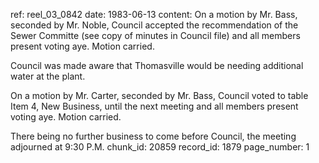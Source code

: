 ref: reel_03_0842
date: 1983-06-13
content: On a motion by Mr. Bass, seconded by Mr. Noble, Council accepted the recommendation of the Sewer Committe (see copy of minutes in Council file) and all members present voting aye. Motion carried.

Council was made aware that Thomasville would be needing additional water at the plant.

On a motion by Mr. Carter, seconded by Mr. Bass, Council voted to table Item 4, New Business, until the next meeting and all members present voting aye. Motion carried.

There being no further business to come before Council, the meeting adjourned at 9:30 P.M.
chunk_id: 20859
record_id: 1879
page_number: 1

